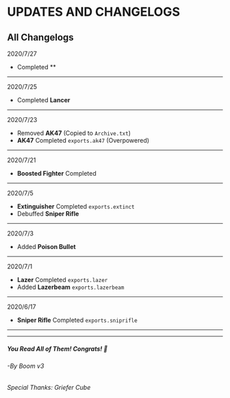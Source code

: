 # UPDATES AND CHANGELOGS

## All Changelogs

2020/7/27

- Completed **

---

2020/7/25

- Completed **Lancer**

---

2020/7/23

- Removed **AK47** (Copied to `Archive.txt`)
- **AK47** Completed `exports.ak47` (Overpowered)

---

2020/7/21

- **Boosted Fighter** Completed

---

2020/7/5

- **Extinguisher** Completed `exports.extinct`
- Debuffed **Sniper Rifle**

---

2020/7/3

- Added **Poison Bullet**

---

2020/7/1

- **Lazer** Completed `exports.lazer`
- Added **Lazerbeam** `exports.lazerbeam`

---

2020/6/17

- **Sniper Rifle** Completed `exports.sniprifle`

---

---

##### You Read All of Them! Congrats! 🤪
###### -By Boom v3
###### Special Thanks: Griefer Cube
